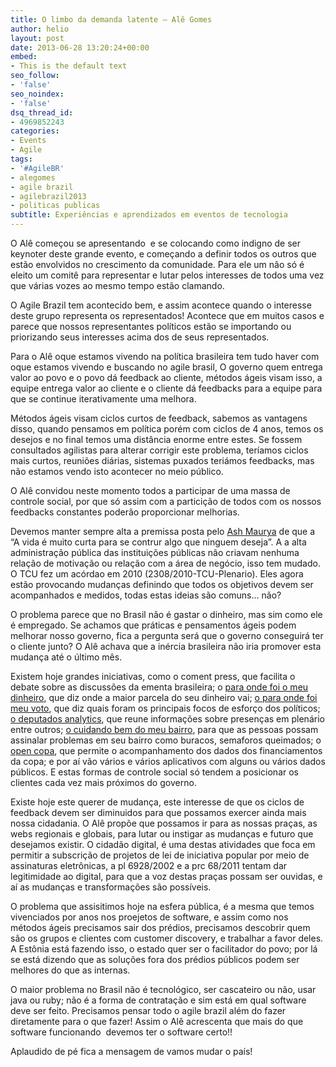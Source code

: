 ```yaml
---
title: O limbo da demanda latente – Alê Gomes
author: helio
layout: post
date: 2013-06-28 13:20:24+00:00
embed:
- This is the default text
seo_follow:
- 'false'
seo_noindex:
- 'false'
dsq_thread_id:
- 4969852243
categories:
- Events
- Agile
tags:
- '#AgileBR'
- alegomes
- agile brazil
- agilebrazil2013
- politicas publicas
subtitle: Experiências e aprendizados em eventos de tecnologia
---
```

O Alê começou se apresentando  e se colocando como indigno de ser keynoter deste grande evento, e começando a definir todos os outros que estão envolvidos no crescimento da comunidade. Para ele um não só é eleito um comitê para representar e lutar pelos interesses de todos uma vez que várias vozes ao mesmo tempo estão clamando.

O Agile Brazil tem acontecido bem, e assim acontece quando o interesse deste grupo representa os representados! Acontece que em muitos casos e parece que nossos representantes políticos estão se importando ou priorizando seus interesses acima dos de seus representados.

Para o Alê oque estamos vivendo na política brasileira tem tudo haver com oque estamos vivendo e buscando no agile brasil, O governo quem entrega valor ao povo e o povo dá feedback ao cliente, métodos ágeis visam isso, a equipe entrega valor ao cliente e o cliente dá feedbacks para a equipe para que se continue iterativamente uma melhora.

Métodos ágeis visam ciclos curtos de feedback, sabemos as vantagens disso, quando pensamos em política porém com ciclos de 4 anos, temos os desejos e no final temos uma distância enorme entre estes. Se fossem consultados agilistas para alterar corrigir este problema, teríamos ciclos mais curtos, reuniões diárias, sistemas puxados teriámos feedbacks, mas não estamos vendo isto acontecer no meio público.

O Alê convidou neste momento todos a participar de uma massa de controle social, por que só assim com a particição de todos com os nossos feedbacks constantes poderão proporcionar melhorias.

Devemos manter sempre alta a premissa posta pelo [Ash Maurya][1] de que a &#8220;A vida é muito curta para se contrur algo que ninguem deseja&#8221;. A a alta administração pública das instituições públicas não criavam nenhuma relação de motivação ou relação com a área de negócio, isso tem mudado. O TCU fez um acórdao em 2010 (2308/2010-TCU-Plenario). Eles agora estão provocando mudanças definindo que todos os objetivos devem ser acompanhados e medidos, todas estas ideias são comuns… não?

O problema parece que no Brasil não é gastar o dinheiro, mas sim como ele é empregado. Se achamos que práticas e pensamentos ágeis podem melhorar nosso governo, fica a pergunta será que o governo conseguirá ter o cliente junto? O Alê achava que a inércia brasileira não iria promover esta mudança até o último mês.

Existem hoje grandes iniciativas, como o coment press, que facilita o debate sobre as discussões da ementa brasileira; o <a title="Para onde foi o meu dinheiro" href="http://www.paraondefoiomeudinheiro.com.br/dataset/estado-sao-paulo-2012" target="_blank">para onde foi o meu dinheiro</a>, que diz onde a maior parcela do seu dinheiro vai; <a title="Para onde foi meu voto" href="http://paraondefoimeuvoto.com.br/" target="_blank">o para onde foi meu voto</a>, que diz quais foram os principais focos de esforço dos políticos; <a title="Deputados Analytics" href="https://www.facebook.com/pages/Deputados-Analytics/152773858104734" target="_blank">o deputados analytics</a>, que reune informações sobre presenças em plenário entre outros; <a title="Cuidando do meu bairro" href="http://br.okfn.org/2012/07/04/cuidando-do-meu-bairro/" target="_blank">o cuidando bem do meu bairro</a>, para que as pessoas possam assinalar problemas em seu bairro como buracos, semaforos queimados; o <a title="open copa" href="http://opencopa.com/" target="_blank">open copa</a>, que permite o acompanhamento dos dados dos financiamentos da copa; e por aí vão vários e vários aplicativos com alguns ou vários dados públicos. E estas formas de controle social só tendem a posicionar os clientes cada vez mais próximos do governo.

Existe hoje este querer de mudança, este interesse de que os ciclos de feedback devem ser diminuidos para que possamos exercer ainda mais nossa cidadania. O Alê propõe que possamos ir para as nossas praças, as webs regionais e globais, para lutar ou instigar as mudanças e futuro que desejamos existir. O cidadão digital, é uma destas atividades que foca em permitir a subscrição de projetos de lei de iniciativa popular por meio de assinaturas eletrônicas, a pl 6928/2002 e a prc 68/2011 tentam dar legitimidade ao digital, para que a voz destas praças possam ser ouvidas, e aí as mudanças e transformações são possíveis.

O problema que assisitimos hoje na esfera pública, é a mesma que temos vivenciados por anos nos proejetos de software, e assim como nos métodos ágeis precisamos sair dos prédios, precisamos descobrir quem são os grupos e clientes com customer discovery, e trabalhar a favor deles. A Estônia está fazendo isso, o estado quer ser o facilitador do povo; por lá se está dizendo que as soluções fora dos prédios públicos podem ser melhores do que as internas.

O maior problema no Brasil não é tecnológico, ser cascateiro ou não, usar java ou ruby; não é a forma de contratação e sim está em qual software deve ser feito. Precisamos pensar todo o agile brazil além do fazer diretamente para o que fazer! Assim o Alê acrescenta que mais do que software funcionando  devemos ter o software certo!!

Aplaudido de pé fica a mensagem de vamos mudar o país!

 [1]: http://www.ashmaurya.com/ "Ash Maurya"

